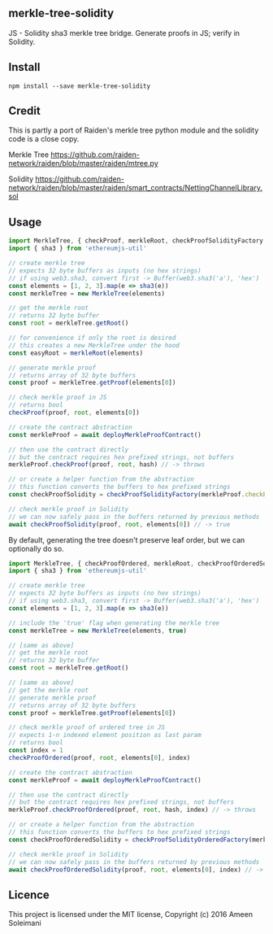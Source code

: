 ## merkle-tree-solidity

JS - Solidity sha3 merkle tree bridge. Generate proofs in JS; verify in Solidity.

## Install

```
npm install --save merkle-tree-solidity
```

## Credit

This is partly a port of Raiden's merkle tree python module and the solidity code is
a close copy.

Merkle Tree
https://github.com/raiden-network/raiden/blob/master/raiden/mtree.py

Solidity
https://github.com/raiden-network/raiden/blob/master/raiden/smart_contracts/NettingChannelLibrary.sol

## Usage


```js
import MerkleTree, { checkProof, merkleRoot, checkProofSolidityFactory } from 'merkle-tree-solidity'
import { sha3 } from 'ethereumjs-util'

// create merkle tree
// expects 32 byte buffers as inputs (no hex strings)
// if using web3.sha3, convert first -> Buffer(web3.sha3('a'), 'hex')
const elements = [1, 2, 3].map(e => sha3(e))
const merkleTree = new MerkleTree(elements)

// get the merkle root
// returns 32 byte buffer
const root = merkleTree.getRoot()

// for convenience if only the root is desired
// this creates a new MerkleTree under the hood
const easyRoot = merkleRoot(elements)

// generate merkle proof
// returns array of 32 byte buffers
const proof = merkleTree.getProof(elements[0])

// check merkle proof in JS
// returns bool
checkProof(proof, root, elements[0])

// create the contract abstraction
const merkleProof = await deployMerkleProofContract()

// then use the contract directly
// but the contract requires hex prefixed strings, not buffers
merkleProof.checkProof(proof, root, hash) // -> throws

// or create a helper function from the abstraction
// this function converts the buffers to hex prefixed strings
const checkProofSolidity = checkProofSolidityFactory(merkleProof.checkProof)

// check merkle proof in Solidity
// we can now safely pass in the buffers returned by previous methods
await checkProofSolidity(proof, root, elements[0]) // -> true
```

By default, generating the tree doesn't preserve leaf order, but we can
optionally do so.

```js
import MerkleTree, { checkProofOrdered, merkleRoot, checkProofOrderedSolidityFactory } from 'merkle-tree-solidity'
import { sha3 } from 'ethereumjs-util'

// create merkle tree
// expects 32 byte buffers as inputs (no hex strings)
// if using web3.sha3, convert first -> Buffer(web3.sha3('a'), 'hex')
const elements = [1, 2, 3].map(e => sha3(e))

// include the 'true' flag when generating the merkle tree
const merkleTree = new MerkleTree(elements, true)

// [same as above]
// get the merkle root
// returns 32 byte buffer
const root = merkleTree.getRoot()

// [same as above]
// get the merkle root
// generate merkle proof
// returns array of 32 byte buffers
const proof = merkleTree.getProof(elements[0])

// check merkle proof of ordered tree in JS
// expects 1-n indexed element position as last param
// returns bool
const index = 1
checkProofOrdered(proof, root, elements[0], index)

// create the contract abstraction
const merkleProof = await deployMerkleProofContract()

// then use the contract directly
// but the contract requires hex prefixed strings, not buffers
merkleProof.checkProofOrdered(proof, root, hash, index) // -> throws

// or create a helper function from the abstraction
// this function converts the buffers to hex prefixed strings
const checkProofOrderedSolidity = checkProofSolidityOrderedFactory(merkleProof.checkProofOrdered)

// check merkle proof in Solidity
// we can now safely pass in the buffers returned by previous methods
await checkProofOrderedSolidity(proof, root, elements[0], index) // -> true
```

## Licence

This project is licensed under the MIT license, Copyright (c) 2016 Ameen Soleimani
